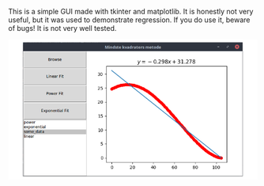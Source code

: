 This is a simple GUI made with tkinter and matplotlib. It is honestly not very useful, but it was used to demonstrate regression. If you do use it, beware of bugs! It is not very well tested.

![Screenshot.](screenshot.png)
